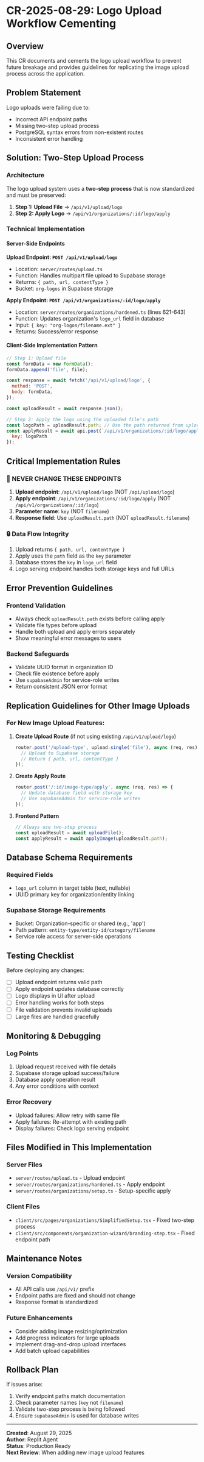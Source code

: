 # CR-2025-08-29: Logo Upload Workflow Cementing

## Overview
This CR documents and cements the logo upload workflow to prevent future breakage and provides guidelines for replicating the image upload process across the application.

## Problem Statement
Logo uploads were failing due to:
- Incorrect API endpoint paths
- Missing two-step upload process
- PostgreSQL syntax errors from non-existent routes
- Inconsistent error handling

## Solution: Two-Step Upload Process

### Architecture
The logo upload system uses a **two-step process** that is now standardized and must be preserved:

1. **Step 1: Upload File** → `/api/v1/upload/logo`
2. **Step 2: Apply Logo** → `/api/v1/organizations/:id/logo/apply`

### Technical Implementation

#### Server-Side Endpoints

**Upload Endpoint: `POST /api/v1/upload/logo`**
- Location: `server/routes/upload.ts`
- Function: Handles multipart file upload to Supabase storage
- Returns: `{ path, url, contentType }`
- Bucket: `org-logos` in Supabase storage

**Apply Endpoint: `POST /api/v1/organizations/:id/logo/apply`**
- Location: `server/routes/organizations/hardened.ts` (lines 621-643)
- Function: Updates organization's `logo_url` field in database
- Input: `{ key: "org-logos/filename.ext" }`
- Returns: Success/error response

#### Client-Side Implementation Pattern

```javascript
// Step 1: Upload file
const formData = new FormData();
formData.append('file', file);

const response = await fetch('/api/v1/upload/logo', {
  method: 'POST',
  body: formData,
});

const uploadResult = await response.json();

// Step 2: Apply the logo using the uploaded file's path
const logoPath = uploadResult.path; // Use the path returned from upload
const applyResult = await api.post(`/api/v1/organizations/:id/logo/apply`, {
  key: logoPath
});
```

## Critical Implementation Rules

### 🚨 NEVER CHANGE THESE ENDPOINTS
1. **Upload endpoint**: `/api/v1/upload/logo` (NOT `/api/upload/logo`)
2. **Apply endpoint**: `/api/v1/organizations/:id/logo/apply` (NOT `/api/v1/organizations/:id/logo`)
3. **Parameter name**: `key` (NOT `filename`)
4. **Response field**: Use `uploadResult.path` (NOT `uploadResult.filename`)

### 🔒 Data Flow Integrity
1. Upload returns `{ path, url, contentType }`
2. Apply uses the `path` field as the `key` parameter
3. Database stores the `key` in `logo_url` field
4. Logo serving endpoint handles both storage keys and full URLs

## Error Prevention Guidelines

### Frontend Validation
- Always check `uploadResult.path` exists before calling apply
- Validate file types before upload
- Handle both upload and apply errors separately
- Show meaningful error messages to users

### Backend Safeguards
- Validate UUID format in organization ID
- Check file existence before apply
- Use `supabaseAdmin` for service-role writes
- Return consistent JSON error format

## Replication Guidelines for Other Image Uploads

### For New Image Upload Features:

1. **Create Upload Route** (if not using existing `/api/v1/upload/logo`)
   ```javascript
   router.post('/upload-type', upload.single('file'), async (req, res) => {
     // Upload to Supabase storage
     // Return { path, url, contentType }
   });
   ```

2. **Create Apply Route**
   ```javascript
   router.post('/:id/image-type/apply', async (req, res) => {
     // Update database field with storage key
     // Use supabaseAdmin for service-role writes
   });
   ```

3. **Frontend Pattern**
   ```javascript
   // Always use two-step process
   const uploadResult = await uploadFile();
   const applyResult = await applyImage(uploadResult.path);
   ```

## Database Schema Requirements

### Required Fields
- `logo_url` column in target table (text, nullable)
- UUID primary key for organization/entity linking

### Supabase Storage Requirements
- Bucket: Organization-specific or shared (e.g., 'app')
- Path pattern: `entity-type/entity-id/category/filename`
- Service role access for server-side operations

## Testing Checklist

Before deploying any changes:
- [ ] Upload endpoint returns valid path
- [ ] Apply endpoint updates database correctly
- [ ] Logo displays in UI after upload
- [ ] Error handling works for both steps
- [ ] File validation prevents invalid uploads
- [ ] Large files are handled gracefully

## Monitoring & Debugging

### Log Points
1. Upload request received with file details
2. Supabase storage upload success/failure
3. Database apply operation result
4. Any error conditions with context

### Error Recovery
- Upload failures: Allow retry with same file
- Apply failures: Re-attempt with existing path
- Display failures: Check logo serving endpoint

## Files Modified in This Implementation

### Server Files
- `server/routes/upload.ts` - Upload endpoint
- `server/routes/organizations/hardened.ts` - Apply endpoint
- `server/routes/organizations/setup.ts` - Setup-specific apply

### Client Files
- `client/src/pages/organizations/SimplifiedSetup.tsx` - Fixed two-step process
- `client/src/components/organization-wizard/branding-step.tsx` - Fixed endpoint path

## Maintenance Notes

### Version Compatibility
- All API calls use `/api/v1/` prefix
- Endpoint paths are fixed and should not change
- Response format is standardized

### Future Enhancements
- Consider adding image resizing/optimization
- Add progress indicators for large uploads  
- Implement drag-and-drop upload interfaces
- Add batch upload capabilities

## Rollback Plan
If issues arise:
1. Verify endpoint paths match documentation
2. Check parameter names (`key` not `filename`)
3. Validate two-step process is being followed
4. Ensure `supabaseAdmin` is used for database writes

---

**Created**: August 29, 2025  
**Author**: Replit Agent  
**Status**: Production Ready  
**Next Review**: When adding new image upload features